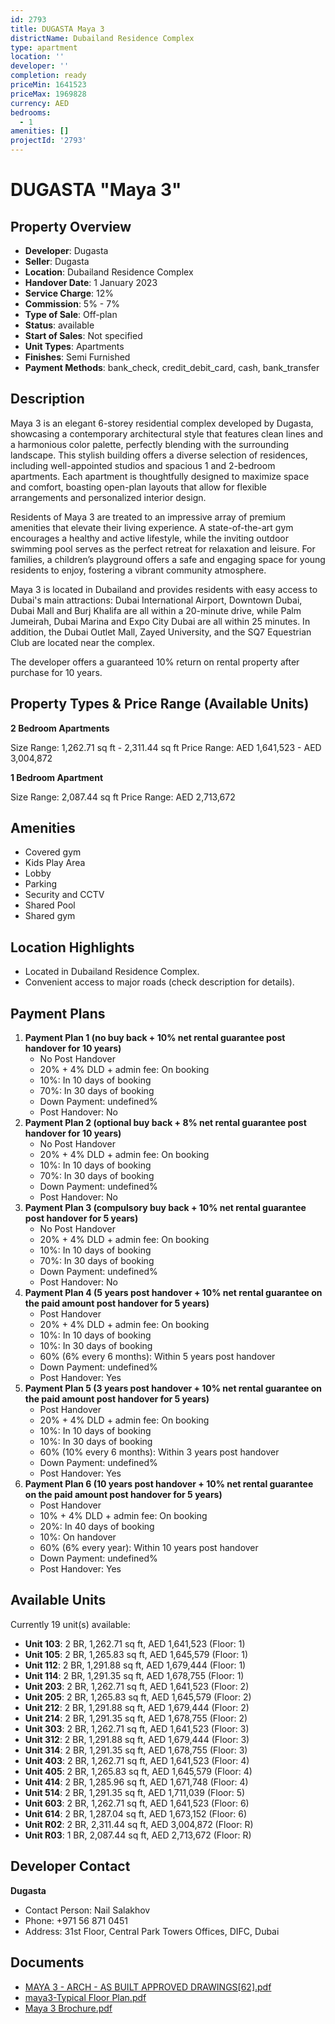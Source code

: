 ```yaml
---
id: 2793
title: DUGASTA Maya 3
districtName: Dubailand Residence Complex
type: apartment
location: ''
developer: ''
completion: ready
priceMin: 1641523
priceMax: 1969828
currency: AED
bedrooms:
  - 1
amenities: []
projectId: '2793'
---
```


# DUGASTA "Maya 3"

## Property Overview
- **Developer**: Dugasta
- **Seller**: Dugasta
- **Location**: Dubailand Residence Complex
- **Handover Date**: 1 January 2023
- **Service Charge**: 12%
- **Commission**: 5% - 7%
- **Type of Sale**: Off-plan
- **Status**: available
- **Start of Sales**: Not specified
- **Unit Types**: Apartments
- **Finishes**: Semi Furnished
- **Payment Methods**: bank_check, credit_debit_card, cash, bank_transfer

## Description
Maya 3 is an elegant 6-storey residential complex developed by Dugasta, showcasing a contemporary architectural style that features clean lines and a harmonious color palette, perfectly blending with the surrounding landscape. This stylish building offers a diverse selection of residences, including well-appointed studios and spacious 1 and 2-bedroom apartments. Each apartment is thoughtfully designed to maximize space and comfort, boasting open-plan layouts that allow for flexible arrangements and personalized interior design.

Residents of Maya 3 are treated to an impressive array of premium amenities that elevate their living experience. A state-of-the-art gym encourages a healthy and active lifestyle, while the inviting outdoor swimming pool serves as the perfect retreat for relaxation and leisure. For families, a children’s playground offers a safe and engaging space for young residents to enjoy, fostering a vibrant community atmosphere.

Maya 3 is located in Dubailand and provides residents with easy access to Dubai's main attractions: Dubai International Airport, Downtown Dubai, Dubai Mall and Burj Khalifa are all within a 20-minute drive, while Palm Jumeirah, Dubai Marina and Expo City Dubai are all within 25 minutes. In addition, the Dubai Outlet Mall, Zayed University, and the SQ7 Equestrian Club are located near the complex.

The developer offers a guaranteed 10% return on rental property after purchase for 10 years.

## Property Types & Price Range (Available Units)
**2 Bedroom Apartments**

Size Range: 1,262.71 sq ft - 2,311.44 sq ft
Price Range: AED 1,641,523 - AED 3,004,872

**1 Bedroom Apartment**

Size Range: 2,087.44 sq ft
Price Range: AED 2,713,672

## Amenities
- Covered gym
- Kids Play Area
- Lobby
- Parking
- Security and CCTV
- Shared Pool
- Shared gym

## Location Highlights
- Located in Dubailand Residence Complex.
- Convenient access to major roads (check description for details).

## Payment Plans
1. **Payment Plan 1 (no buy back + 10% net rental guarantee post handover for 10 years)**
   - No Post Handover
   - 20% + 4% DLD + admin fee: On booking
   - 10%: In 10 days of booking
   - 70%: In 30 days of booking
   - Down Payment: undefined%
   - Post Handover: No
2. **Payment Plan 2 (optional buy back + 8% net rental guarantee post handover for 10 years)**
   - No Post Handover
   - 20% + 4% DLD + admin fee: On booking
   - 10%: In 10 days of booking
   - 70%: In 30 days of booking
   - Down Payment: undefined%
   - Post Handover: No
3. **Payment Plan 3 (compulsory buy back + 10% net rental guarantee post handover for 5 years)**
   - No Post Handover
   - 20% + 4% DLD + admin fee: On booking
   - 10%: In 10 days of booking
   - 70%: In 30 days of booking
   - Down Payment: undefined%
   - Post Handover: No
4. **Payment Plan 4 (5 years post handover + 10% net rental guarantee on the paid amount post handover for 5 years)**
   - Post Handover
   - 20% + 4% DLD + admin fee: On booking
   - 10%: In 10 days of booking
   - 10%: In 30 days of booking
   - 60% (6% every 6 months): Within 5 years post handover
   - Down Payment: undefined%
   - Post Handover: Yes
5. **Payment Plan 5 (3 years post handover + 10% net rental guarantee on the paid amount post handover for 5 years)**
   - Post Handover
   - 20% + 4% DLD + admin fee: On booking
   - 10%: In 10 days of booking
   - 10%: In 30 days of booking
   - 60% (10% every 6 months): Within 3 years post handover
   - Down Payment: undefined%
   - Post Handover: Yes
6. **Payment Plan 6 (10 years post handover + 10% net rental guarantee on the paid amount post handover for 5 years)**
   - Post Handover
   - 10% + 4% DLD + admin fee: On booking
   - 20%: In 40 days of booking
   - 10%: On handover
   - 60% (6% every year): Within 10 years post handover
   - Down Payment: undefined%
   - Post Handover: Yes

## Available Units
Currently 19 unit(s) available:
- **Unit 103**: 2 BR, 1,262.71 sq ft, AED 1,641,523 (Floor: 1)
- **Unit 105**: 2 BR, 1,265.83 sq ft, AED 1,645,579 (Floor: 1)
- **Unit 112**: 2 BR, 1,291.88 sq ft, AED 1,679,444 (Floor: 1)
- **Unit 114**: 2 BR, 1,291.35 sq ft, AED 1,678,755 (Floor: 1)
- **Unit 203**: 2 BR, 1,262.71 sq ft, AED 1,641,523 (Floor: 2)
- **Unit 205**: 2 BR, 1,265.83 sq ft, AED 1,645,579 (Floor: 2)
- **Unit 212**: 2 BR, 1,291.88 sq ft, AED 1,679,444 (Floor: 2)
- **Unit 214**: 2 BR, 1,291.35 sq ft, AED 1,678,755 (Floor: 2)
- **Unit 303**: 2 BR, 1,262.71 sq ft, AED 1,641,523 (Floor: 3)
- **Unit 312**: 2 BR, 1,291.88 sq ft, AED 1,679,444 (Floor: 3)
- **Unit 314**: 2 BR, 1,291.35 sq ft, AED 1,678,755 (Floor: 3)
- **Unit 403**: 2 BR, 1,262.71 sq ft, AED 1,641,523 (Floor: 4)
- **Unit 405**: 2 BR, 1,265.83 sq ft, AED 1,645,579 (Floor: 4)
- **Unit 414**: 2 BR, 1,285.96 sq ft, AED 1,671,748 (Floor: 4)
- **Unit 514**: 2 BR, 1,291.35 sq ft, AED 1,711,039 (Floor: 5)
- **Unit 603**: 2 BR, 1,262.71 sq ft, AED 1,641,523 (Floor: 6)
- **Unit 614**: 2 BR, 1,287.04 sq ft, AED 1,673,152 (Floor: 6)
- **Unit R02**: 2 BR, 2,311.44 sq ft, AED 3,004,872 (Floor: R)
- **Unit R03**: 1 BR, 2,087.44 sq ft, AED 2,713,672 (Floor: R)

## Developer Contact
**Dugasta**
- Contact Person: Nail Salakhov
- Phone: +971 56 871 0451
- Address: 31st Floor, Central Park Towers Offices, DIFC, Dubai

## Documents
- [MAYA 3 - ARCH - AS BUILT APPROVED DRAWINGS[62].pdf](https://cdn.geniemap.net/2024/08/12/MOxkGn0l7hRkAn7w4mTuWj1APxlin9m0rEqofiOe.pdf)
- [maya3-Typical Floor Plan.pdf](https://cdn.geniemap.net/2024/08/12/rlYxlHxLqVr1YRNxMsznWishcruxjU2GsYPY6Y1J.pdf)
- [Maya 3 Brochure.pdf](https://cdn.geniemap.net/2024/10/02/cqWjzrLLdE6T9tOTSkiV8zxMMta0Idzx9hM8tKEC.pdf)
